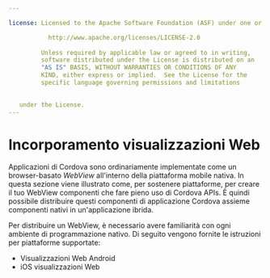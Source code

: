 ```yaml
---

license: Licensed to the Apache Software Foundation (ASF) under one or more contributor license agreements. See the NOTICE file distributed with this work for additional information regarding copyright ownership. The ASF licenses this file to you under the Apache License, Version 2.0 (the "License"); you may not use this file except in compliance with the License. You may obtain a copy of the License at

           http://www.apache.org/licenses/LICENSE-2.0
    
         Unless required by applicable law or agreed to in writing,
         software distributed under the License is distributed on an
         "AS IS" BASIS, WITHOUT WARRANTIES OR CONDITIONS OF ANY
         KIND, either express or implied.  See the License for the
         specific language governing permissions and limitations
    

   under the License.
---
```


# Incorporamento visualizzazioni Web

Applicazioni di Cordova sono ordinariamente implementate come un browser-basato *WebView* all'interno della piattaforma mobile nativa. In questa sezione viene illustrato come, per sostenere piattaforme, per creare il tuo WebView componenti che fare pieno uso di Cordova APIs. È quindi possibile distribuire questi componenti di applicazione Cordova assieme componenti nativi in un'applicazione ibrida.

Per distribuire un WebView, è necessario avere familiarità con ogni ambiente di programmazione nativo. Di seguito vengono fornite le istruzioni per piattaforme supportate:

*   Visualizzazioni Web Android
*   iOS visualizzazioni Web